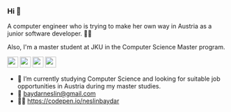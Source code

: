 ### Hi 👋 
A computer engineer who is trying to make her own way in Austria as a junior software developer. 👩‍💻

Also, I'm a master student at JKU in the Computer Science Master program.

<p><a href="https://twitter.com/neslinnbaydar" target="_blank"><img src="https://img.shields.io/badge/twitter-%231DA1F2.svg?&style=for-the-badge&logo=twitter&logoColor=white" height=25></a> <a href="https://www.linkedin.com/in/neslinbaydar" target="_blank"><img src="https://img.shields.io/badge/linkedin-%230077B5.svg?&style=for-the-badge&logo=linkedin&logoColor=white" height=25></a> <a href="https://medium.com/@neslinbaydar" target="_blank"><img src="https://img.shields.io/badge/medium-%2312100E.svg?&style=for-the-badge&logo=medium&logoColor=white" height=25></a>
<a href="https://medium.com/@neslinbaydar" target="_blank"><img src="https://visitor-badge.laobi.icu/badge?page_id=baydarn" height=25/> </a></p>
<p>
<!--
- :bowtie: I’m currently working on theINDUSTRY
<a href="https://www.instagram.com/koative/"><img src="https://img.shields.io/badge/instagram-%23E4405F.svg?&style=for-the-badge&logo=instagram&logoColor=white" height=25></a> 
-->

- :dart: I’m currently studying Computer Science and looking for suitable job opportunities in Austria during my master studies.
- :email: baydarneslin@gmail.com
- 👩‍💻 https://codepen.io/neslinbaydar



